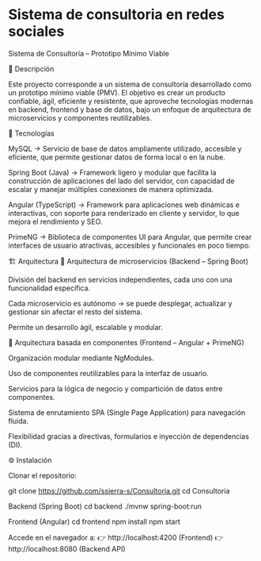 # Sistema de consultoria en redes sociales

Sistema de Consultoría – Prototipo Mínimo Viable

📌 Descripción

Este proyecto corresponde a un sistema de consultoría desarrollado como un prototipo mínimo viable (PMV).
El objetivo es crear un producto confiable, ágil, eficiente y resistente, que aproveche tecnologías modernas en backend, frontend y base de datos, bajo un enfoque de arquitectura de microservicios y componentes reutilizables.

🚀 Tecnologías

MySQL → Servicio de base de datos ampliamente utilizado, accesible y eficiente, que permite gestionar datos de forma local o en la nube.

Spring Boot (Java) → Framework ligero y modular que facilita la construcción de aplicaciones del lado del servidor, con capacidad de escalar y manejar múltiples conexiones de manera optimizada.

Angular (TypeScript) → Framework para aplicaciones web dinámicas e interactivas, con soporte para renderizado en cliente y servidor, lo que mejora el rendimiento y SEO.

PrimeNG → Biblioteca de componentes UI para Angular, que permite crear interfaces de usuario atractivas, accesibles y funcionales en poco tiempo.

🏗️ Arquitectura
🔹 Arquitectura de microservicios (Backend – Spring Boot)

División del backend en servicios independientes, cada uno con una funcionalidad específica.

Cada microservicio es autónomo → se puede desplegar, actualizar y gestionar sin afectar el resto del sistema.

Permite un desarrollo ágil, escalable y modular.

🔹 Arquitectura basada en componentes (Frontend – Angular + PrimeNG)

Organización modular mediante NgModules.

Uso de componentes reutilizables para la interfaz de usuario.

Servicios para la lógica de negocio y compartición de datos entre componentes.

Sistema de enrutamiento SPA (Single Page Application) para navegación fluida.

Flexibilidad gracias a directivas, formularios e inyección de dependencias (DI).

⚙️ Instalación

Clonar el repositorio:

git clone https://github.com/ssierra-s/Consultoria.git
cd Consultoria

Backend (Spring Boot)
cd backend
./mvnw spring-boot:run

Frontend (Angular)
cd frontend
npm install
npm start


Accede en el navegador a:
👉 http://localhost:4200 (Frontend)
👉 http://localhost:8080 (Backend API)
